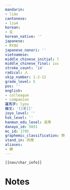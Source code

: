 ```yaml
---
mandarin:
- liáo
cantonese:
- liu4
korean:
- 료
korean_native: ''
japanese:
- RYOU
japanese_nanori: ''
vietnamese:
middle_chinese_initial: l
middle_chinese_final: iᴇu
stroke_count: '14'
radical: 人
skip_number: 1-2-12
grade_level: 5
pos: ''
english:
- colleague
- companion
羅馬字: lyou
韓文: '[[룟]]'
joyo_level: ''
hsk_level: ''
hanmun_edu_level: 高等
danayo_id: 5031
mc_id: 1795
graphemic_classification: 尞
stand_in: 同僚
aliases:
- 繚
---
```

```meta-bind-embed
[[nav/char_info]]
```

# Notes
